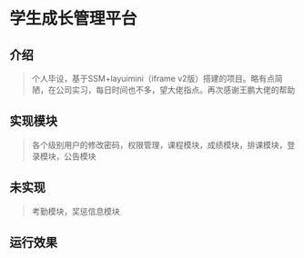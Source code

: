 # 学生成长管理平台
## 介绍
> 个人毕设，基于SSM+layuimini（iframe v2版）搭建的项目。略有点简陋，在公司实习，每日时间也不多，望大佬指点。再次感谢王鹏大佬的帮助

## 实现模块
> 各个级别用户的修改密码，权限管理，课程模块，成绩模块，排课模块，登录模块，公告模块

## 未实现
> 考勤模块，奖惩信息模块

## 运行效果
